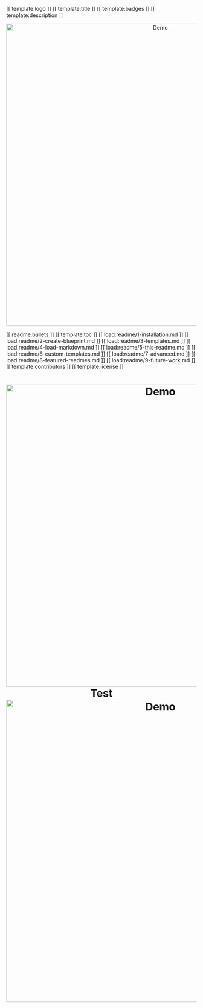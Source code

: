 [[ template:logo ]]
[[ template:title ]]
[[ template:badges ]]
[[ template:description ]]

<p align="center">
  <img src="https://raw.githubusercontent.com/andreasbm/readme/master/assets/demo.gif" alt="Demo" width="800" />
</p>

[[ readme.bullets ]]
[[ template:toc ]]
[[ load:readme/1-installation.md ]]
[[ load:readme/2-create-blueprint.md ]]
[[ load:readme/3-templates.md ]]
[[ load:readme/4-load-markdown.md ]]
[[ load:readme/5-this-readme.md ]]
[[ load:readme/6-custom-templates.md ]]
[[ load:readme/7-advanced.md ]]
[[ load:readme/8-featured-readmes.md ]]
[[ load:readme/9-future-work.md ]]
[[ template:contributors ]]
[[ template:license ]]

<h1 align="center" vlign="center">
	<img src="https://raw.githubusercontent.com/andreasbm/readme/master/assets/lines/vintage.png" alt="Demo" width="800" />
	Test
	<img src="https://raw.githubusercontent.com/andreasbm/readme/master/assets/lines/vintage.png" alt="Demo" width="800" />
</h1>